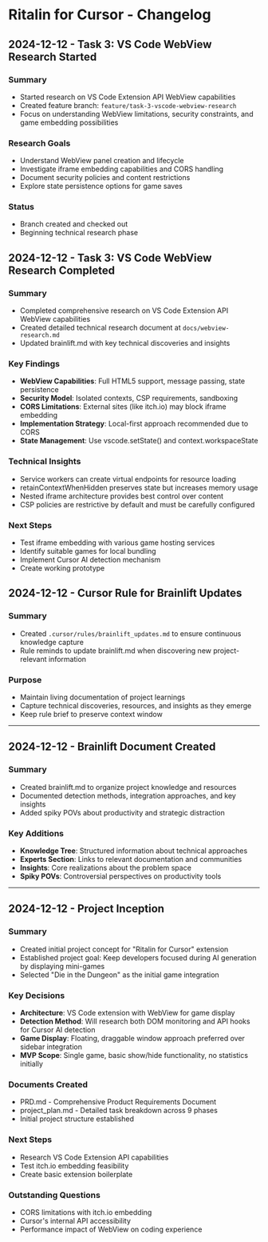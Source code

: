# Ritalin for Cursor - Changelog

## 2024-12-12 - Task 3: VS Code WebView Research Started

### Summary
- Started research on VS Code Extension API WebView capabilities
- Created feature branch: `feature/task-3-vscode-webview-research`
- Focus on understanding WebView limitations, security constraints, and game embedding possibilities

### Research Goals
- Understand WebView panel creation and lifecycle
- Investigate iframe embedding capabilities and CORS handling
- Document security policies and content restrictions
- Explore state persistence options for game saves

### Status
- Branch created and checked out
- Beginning technical research phase

## 2024-12-12 - Task 3: VS Code WebView Research Completed

### Summary
- Completed comprehensive research on VS Code Extension API WebView capabilities
- Created detailed technical research document at `docs/webview-research.md`
- Updated brainlift.md with key technical discoveries and insights

### Key Findings
- **WebView Capabilities**: Full HTML5 support, message passing, state persistence
- **Security Model**: Isolated contexts, CSP requirements, sandboxing
- **CORS Limitations**: External sites (like itch.io) may block iframe embedding
- **Implementation Strategy**: Local-first approach recommended due to CORS
- **State Management**: Use vscode.setState() and context.workspaceState

### Technical Insights
- Service workers can create virtual endpoints for resource loading
- retainContextWhenHidden preserves state but increases memory usage
- Nested iframe architecture provides best control over content
- CSP policies are restrictive by default and must be carefully configured

### Next Steps
- Test iframe embedding with various game hosting services
- Identify suitable games for local bundling
- Implement Cursor AI detection mechanism
- Create working prototype

## 2024-12-12 - Cursor Rule for Brainlift Updates

### Summary
- Created `.cursor/rules/brainlift_updates.md` to ensure continuous knowledge capture
- Rule reminds to update brainlift.md when discovering new project-relevant information

### Purpose
- Maintain living documentation of project learnings
- Capture technical discoveries, resources, and insights as they emerge
- Keep rule brief to preserve context window

---

## 2024-12-12 - Brainlift Document Created

### Summary
- Created brainlift.md to organize project knowledge and resources
- Documented detection methods, integration approaches, and key insights
- Added spiky POVs about productivity and strategic distraction

### Key Additions
- **Knowledge Tree**: Structured information about technical approaches
- **Experts Section**: Links to relevant documentation and communities
- **Insights**: Core realizations about the problem space
- **Spiky POVs**: Controversial perspectives on productivity tools

---

## 2024-12-12 - Project Inception

### Summary
- Created initial project concept for "Ritalin for Cursor" extension
- Established project goal: Keep developers focused during AI generation by displaying mini-games
- Selected "Die in the Dungeon" as the initial game integration

### Key Decisions
- **Architecture**: VS Code extension with WebView for game display
- **Detection Method**: Will research both DOM monitoring and API hooks for Cursor AI detection
- **Game Display**: Floating, draggable window approach preferred over sidebar integration
- **MVP Scope**: Single game, basic show/hide functionality, no statistics initially

### Documents Created
- PRD.md - Comprehensive Product Requirements Document
- project_plan.md - Detailed task breakdown across 9 phases
- Initial project structure established

### Next Steps
- Research VS Code Extension API capabilities
- Test itch.io embedding feasibility
- Create basic extension boilerplate

### Outstanding Questions
- CORS limitations with itch.io embedding
- Cursor's internal API accessibility
- Performance impact of WebView on coding experience 